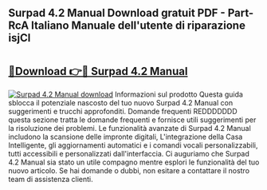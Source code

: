 ## Surpad 4.2 Manual Download gratuit PDF - Part-RcA Italiano Manuale dell'utente di riparazione isjCl

# <h2><a href="http://dfcw9r.blite.top/?on=Surpad+4.2+Manual">🔗Download 👉🔴 Surpad 4.2 Manual</a></h2>

[![Surpad 4.2 Manual download](https://i.imgur.com/lujVjoI.png)](http://dfcw9r.blite.top/?on=Surpad+4.2+Manual)
Informazioni sul prodotto Questa guida sblocca il potenziale nascosto del tuo nuovo Surpad 4.2 Manual con suggerimenti e trucchi approfonditi. Domande frequenti REDDDDDDD questa sezione tratta le domande frequenti e fornisce utili suggerimenti per la risoluzione dei problemi. Le funzionalità avanzate di Surpad 4.2 Manual includono la scansione delle impronte digitali, L'integrazione della Casa Intelligente, gli aggiornamenti automatici e i comandi vocali personalizzabili, tutti accessibili e personalizzati dall'interfaccia. Ci auguriamo che Surpad 4.2 Manual sia stato un utile compagno mentre esplori le funzionalità del tuo nuovo articolo. Se hai domande o dubbi, non esitare a contattare il nostro team di assistenza clienti.
